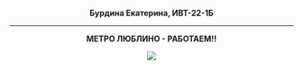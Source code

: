 <p align="center"> <b>Бурдина Екатерина, ИВТ-22-1Б</b></p>
<hr>
<p align="center"><b>МЕТРО ЛЮБЛИНО - РАБОТАЕМ!!</b><a href="https://imgbb.com/"></p>

<p align="center"><img src="https://i.ibb.co/BLmZyz6/06de95213b7b29b41b59527adeafeb12.jpg"></p>

